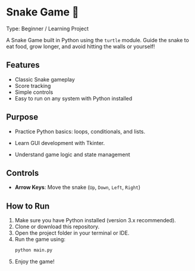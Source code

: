# Snake Game 🐍
Type: Beginner / Learning Project

A Snake Game built in Python using the `turtle` module. Guide the snake to eat food, grow longer, and avoid hitting the walls or yourself!

## Features

- Classic Snake gameplay
- Score tracking
- Simple controls
- Easy to run on any system with Python installed

 ## Purpose

- Practice Python basics: loops, conditionals, and lists.

- Learn GUI development with Tkinter.

- Understand game logic and state management

## Controls

- **Arrow Keys**: Move the snake (`Up`, `Down`, `Left`, `Right`)

## How to Run

1. Make sure you have Python installed (version 3.x recommended).
2. Clone or download this repository.
3. Open the project folder in your terminal or IDE.
4. Run the game using:
   ```bash
   python main.py
5. Enjoy the game!
